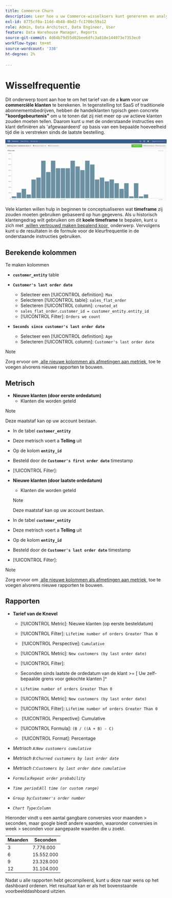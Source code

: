 ```yaml
---
title: Commerce Churn
description: Leer hoe u uw Commerce-wisselkoers kunt genereren en analyseren.
exl-id: 8775cf0a-114d-4b48-8bd2-fc1700c59a12
role: Admin, Data Architect, Data Engineer, User
feature: Data Warehouse Manager, Reports
source-git-commit: 4d04b79d55d02bee6dfc3a810e144073e7353ec0
workflow-type: tm+mt
source-wordcount: '338'
ht-degree: 2%

---
```


# Wisselfrequentie

Dit onderwerp toont aan hoe te om het tarief van de a **kurn** voor uw **commerciële klanten** te berekenen. In tegenstelling tot SaaS of traditionele abonnementsbedrijven, hebben de handelklanten typisch geen concrete **&quot;koordgebeurtenis&quot;** om u te tonen dat zij niet meer op uw actieve klanten zouden moeten tellen. Daarom kunt u met de onderstaande instructies een klant definiëren als &#39;afgewaardeerd&#39; op basis van een bepaalde hoeveelheid tijd die is verstreken sinds de laatste bestelling.

![&#x200B; de tariefvisualisatie die van de Churn klantenbehoud in tijd toont &#x200B;](../../assets/Churn_rate_image.png)

Vele klanten willen hulp in beginnen te conceptualiseren wat **timeframe** zij zouden moeten gebruiken gebaseerd op hun gegevens. Als u historisch klantengedrag wilt gebruiken om dit **koele timeframe** te bepalen, kunt u zich met [&#x200B; willen vertrouwd maken bepalend koor &#x200B;](../analysis/define-cust-churn.md) onderwerp. Vervolgens kunt u de resultaten in de formule voor de kleurfrequentie in de onderstaande instructies gebruiken.

## Berekende kolommen

Te maken kolommen

* **`customer_entity`** table
* **`Customer's last order date`**
   * Selecteer een [!UICONTROL definition]: `Max`
   * Selecteren [!UICONTROL table]: `sales_flat_order`
   * Selecteren [!UICONTROL column]: `created_at`
   * `sales_flat_order.customer_id = customer_entity.entity_id`
   * [!UICONTROL Filter]: `Orders we count`

* **`Seconds since customer's last order date`**
   * Selecteer een [!UICONTROL definition]: `Age`
   * Selecteren [!UICONTROL column]: `Customer's last order date`

>[!NOTE]
>
>Zorg ervoor om [&#x200B; alle nieuwe kolommen als afmetingen aan metriek &#x200B;](../data-warehouse-mgr/manage-data-dimensions-metrics.md) toe te voegen alvorens nieuwe rapporten te bouwen.

## Metrisch

* **Nieuwe klanten (door eerste ordedatum)**
   * Klanten die worden geteld

>[!NOTE]
>
>Deze maatstaf kan op uw account bestaan.

* In de tabel **`customer_entity`**
* Deze metrisch voert a **Telling** uit
* Op de kolom **`entity_id`**
* Besteld door de **`Customer's first order date`** timestamp
* [!UICONTROL Filter]:

* **Nieuwe klanten (door laatste ordedatum)**
   * Klanten die worden geteld

  >[!NOTE]
  >
  >Deze maatstaf kan op uw account bestaan.

* In de tabel **`customer_entity`**
* Deze metrisch voert a **Telling** uit
* Op de kolom **`entity_id`**
* Besteld door de **`Customer's last order date`** timestamp
* [!UICONTROL Filter]:

>[!NOTE]
>
>Zorg ervoor om [&#x200B; alle nieuwe kolommen als afmetingen aan metriek &#x200B;](../data-warehouse-mgr/manage-data-dimensions-metrics.md) toe te voegen alvorens nieuwe rapporten te bouwen.

## Rapporten

* **Tarief van de Knevel**
   * [!UICONTROL Metric]: Nieuwe klanten (op eerste besteldatum)
   * [!UICONTROL Filter]: `Lifetime number of orders Greater Than 0`
   * &#x200B;
     [!UICONTROL Perspective]: `Cumulative`
   * [!UICONTROL Metric]: `New customers (by last order date)`
   * [!UICONTROL Filter]:
   * Seconden sinds laatste de ordedatum van de klant >= [ Uw zelf-bepaalde grens voor gekochte klanten ]&#x200B;**`^`**
   * `Lifetime number of orders Greater Than 0`

   * [!UICONTROL Metric]: `New customers (by last order date)`
   * [!UICONTROL Filter]: `Lifetime number of orders Greater Than 0`
   * &#x200B;
     [!UICONTROL Perspective]: Cumulative
   * [!UICONTROL Formula]: `(B / ((A + B) - C)`
   * &#x200B;
     [!UICONTROL Format]: Percentage

* *Metrisch `A`:`New customers cumulative`*
* *Metrisch `B`:`Churned customers by last order date`*
* *Metrisch `C`:`Customers by last order date cumulative`*
* *`Formula`:`Repeat order probability`*
* *`Time period`:`All time (or custom range)`*
* *`Group by`:`Customer's order number`*
* *`Chart Type`:`Column`*

Hieronder vindt u een aantal gangbare conversies voor maanden > seconden, maar google biedt andere waarden, waaronder conversies in week > seconden voor aangepaste waarden die u zoekt.

| **Maanden** | **Seconden** |
|---|---|
| 3 | 7.776.000 |
| 6 | 15.552.000 |
| 9 | 23.328.000 |
| 12 | 31.104.000 |

Nadat u alle rapporten hebt gecompileerd, kunt u deze naar wens op het dashboard ordenen. Het resultaat kan er als het bovenstaande voorbeelddashboard uitzien.
